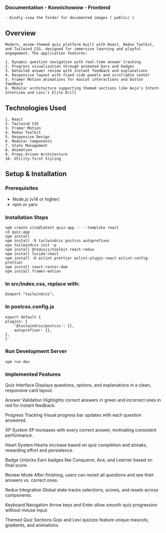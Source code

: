 ### Documentation - Konnichowow - Frontend 
    - Kindly view the folder for documented images ( public/ )

## Overview

    Modern, anime-themed quiz platform built with React, Redux Toolkit, and Tailwind CSS, designed for immersive learning and playful engagement. The application features:

    1. Dynamic question navigation with real-time answer tracking
    2. Progress visualization through animated bars and badges
    3. Detailed answer review with instant feedback and explanations
    4. Responsive layout with fixed side panels and scrollable center
    5. Framer Motion animations for mascot interactions and button feedback
    6. Modular architecture supporting themed sections like Gojo’s Intern Interview and Levi’s Elite Drill

## Technologies Used

    1. React
    2. Tailwind CSS
    3. Framer Motion
    4. Redux Toolkit
    5. Responsive Design
    6. Modular Components
    7. State Management
    8. Animation
    9. Props-driven Architecture
    10. Utility-first Styling

## Setup & Installation

### Prerequisites
- Node.js (v14 or higher)
- npm or yarn

### Installation Steps

    npm create vite@latest quiz-app -- --template react
    cd quiz-app
    npm install
    npm install -D tailwindcss postcss autoprefixer
    npx tailwindcss init -p
    npm install @reduxjs/toolkit react-redux
    npm install lucide-react
    npm install -D eslint prettier eslint-plugin-react eslint-config-prettier
    npm install react-router-dom
    npm install framer-motion

### In src/index.css, replace with:

    @import "tailwindcss";

### In postcss.config.js

    export default {
    plugins: {
        '@tailwindcss/postcss': {},
        autoprefixer: {},
    },
    }
### Run Development Server

    npm run dev


### Implemented Features  

Quiz Interface
    Displays questions, options, and explanations in a clean, responsive card layout.

Answer Validation
    Highlights correct answers in green and incorrect ones in red for instant feedback.

Progress Tracking
    Visual progress bar updates with each question answered.

XP System
    XP increases with every correct answer, motivating consistent performance.

Heart System
    Hearts increase based on quiz completion and streaks, rewarding effort and persistence.

Badge Unlocks
    Earn badges like Conqueror, Ace, and Learner based on final score.

Review Mode
    After finishing, users can revisit all questions and see their answers vs. correct ones.

Redux Integration
    Global state tracks selections, scores, and resets across components.

Keyboard Navigation
    Arrow keys and Enter allow smooth quiz progression without mouse input.

Themed Quiz Sections
    Gojo and Levi quizzes feature unique mascots, gradients, and animations.
